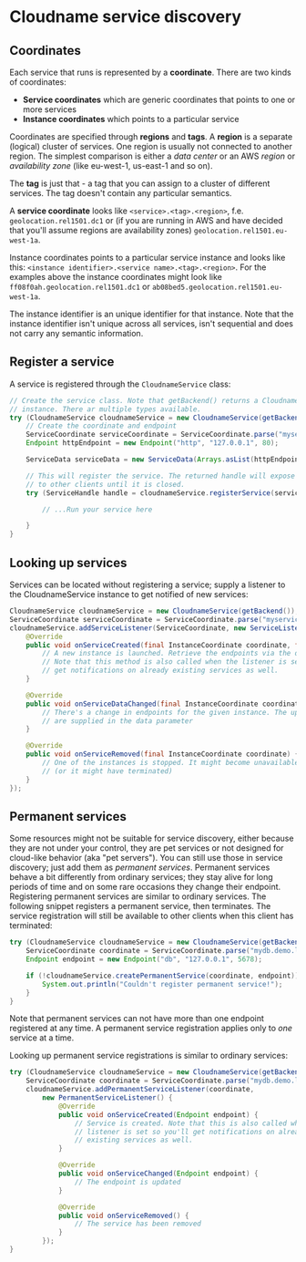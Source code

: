 # Cloudname service discovery

## Coordinates
Each service that runs is represented by a **coordinate**. There are two kinds of coordinates:
* **Service coordinates** which are generic coordinates that points to one or more services
* **Instance coordinates** which points to a particular service

Coordinates are specified through **regions** and **tags**. A **region** is a separate (logical) cluster of services. One region is usually not connected to another region. The simplest comparison is either a *data center* or an AWS *region* or *availability zone* (like eu-west-1, us-east-1 and so on).

The **tag** is just that - a tag that you can assign to a cluster of different services. The tag doesn't contain any particular semantics.

A **service coordinate** looks like `<service>.<tag>.<region>`, f.e. `geolocation.rel1501.dc1` or (if you are running in AWS and have decided that you'll assume regions are availability zones) `geolocation.rel1501.eu-west-1a`.

Instance coordinates points to a particular service instance and looks like this: `<instance identifier>.<service name>.<tag>.<region>`. For the examples above the instance coordinates might look like `ff08f0ah.geolocation.rel1501.dc1` or `ab08bed5.geolocation.rel1501.eu-west-1a`.

The instance identifier is an unique identifier for that instance. Note that the instance identifier isn't unique across all services, isn't sequential and does not carry any semantic information.

## Register a service
A service is registered through the `CloudnameService` class:
```java
// Create the service class. Note that getBackend() returns a Cloudname backend
// instance. There ar multiple types available.
try (CloudnameService cloudnameService = new CloudnameService(getBackend())) {
    // Create the coordinate and endpoint
    ServiceCoordinate serviceCoordinate = ServiceCoordinate.parse("myservice.demo.local");
    Endpoint httpEndpoint = new Endpoint("http", "127.0.0.1", 80);

    ServiceData serviceData = new ServiceData(Arrays.asList(httpEndpoint));

    // This will register the service. The returned handle will expose the registration
    // to other clients until it is closed.
    try (ServiceHandle handle = cloudnameService.registerService(serviceCoordinate, serviceData)) {

        // ...Run your service here

    }    
}
```

## Looking up services
Services can be located without registering a service; supply a listener to the CloudnameService instance to get notified of new services:
```java
CloudnameService cloudnameService = new CloudnameService(getBackend());
ServiceCoordinate serviceCoordinate = ServiceCoordinate.parse("myservice.demo.local");
cloudnameService.addServiceListener(ServiceCoordinate, new ServiceListener() {
    @Override
    public void onServiceCreated(final InstanceCoordinate coordinate, final ServiceData data) {
        // A new instance is launched. Retrieve the endpoints via the data parameter.
        // Note that this method is also called when the listener is set so you'll
        // get notifications on already existing services as well.
    }

    @Override
    public void onServiceDataChanged(final InstanceCoordinate coordinate, final ServiceData data) {
        // There's a change in endpoints for the given instance. The updated endpoints
        // are supplied in the data parameter
    }

    @Override
    public void onServiceRemoved(final InstanceCoordinate coordinate) {
        // One of the instances is stopped. It might become unavailable shortly
        // (or it might have terminated)
    }
});
```

## Permanent services
Some resources might not be suitable for service discovery, either because they are not under your control, they are pet services or not designed for cloud-like behavior (aka "pet servers"). You can still use those in service discovery; just add them as *permanent services*. Permanent services behave a bit differently from ordinary services; they stay alive for long periods of time and on some rare occasions they change their endpoint. Registering permanent services are similar to ordinary services. The following snippet registers a permanent service, then terminates. The service registration will still be available to other clients when this client has terminated:

```java
try (CloudnameService cloudnameService = new CloudnameService(getBackend())) {
    ServiceCoordinate coordinate = ServiceCoordinate.parse("mydb.demo.local");
    Endpoint endpoint = new Endpoint("db", "127.0.0.1", 5678);

    if (!cloudnameService.createPermanentService(coordinate, endpoint)) {
        System.out.println("Couldn't register permanent service!");
    }    
}
```
Note that permanent services can not have more than one endpoint registered at any time. A permanent service registration applies only to *one* service at a time.

Looking up permanent service registrations is similar to ordinary services:

```java
try (CloudnameService cloudnameService = new CloudnameService(getBackend())) {
    ServiceCoordinate coordinate = ServiceCoordinate.parse("mydb.demo.local");
    cloudnameService.addPermanentServiceListener(coordinate,
        new PermanentServiceListener() {
            @Override
            public void onServiceCreated(Endpoint endpoint) {
                // Service is created. Note that this is also called when the
                // listener is set so you'll get notifications on already
                // existing services as well.
            }

            @Override
            public void onServiceChanged(Endpoint endpoint) {
                // The endpoint is updated
            }

            @Override
            public void onServiceRemoved() {
                // The service has been removed
            }
        });
}
```

